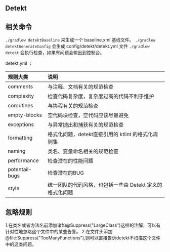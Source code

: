 ## Detekt

## 相关命令
`./gradlew detektBaseline` 来生成一个 baseline.xml 基线文件。
`./gradlew detektGenerateConfig` 会生成 config/detekt/detekt.yml 文件
`./gradlew detekt` 会执行检查，如果有问题会输出到控制台。

detekt.yml ：

| 规则大类           | 说明                               |
|:---------------|:---------------------------------|
| comments       | 与注释、文档有关的规范检查                    |
| complexity     | 检查代码复杂度，复杂度过高的代码不利于维护            |
| coroutines     | 与协程有关的规范检查                       |
| empty-blocks   | 空代码块检查，空代码应该尽量避免                 |
| exceptions     | 与异常抛出和捕获有关的规范检查                  |
| formatting     | 格式化问题，detekt直接引用的 ktlint 的格式化规则集 |
| naming         | 类名、变量命名相关的规范检查                   |
| performance    | 检查潜在的性能问题                        |
| potentail-bugs | 检查潜在的BUG                         |
| style          | 统一团队的代码风格，也包括一些由 Detekt 定义的格式化问题 |


## 忽略规则
1.在类名或者方法名前添加诸如@Suppress("LargeClass")这样的注解，可以有针对性地忽略这个文件中的某些告警。
2.在文件头添加@file:Suppress("TooManyFunctions"),则可以直接告诉detekt不扫描这个文件中的这类问题。
